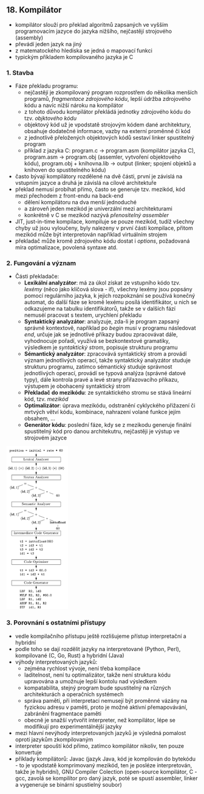## 18. Kompilátor

- kompilátor slouží pro překlad algoritmů zapsaných ve vyšším programovacím jazyce do jazyka nižšího, nejčastějí strojového (assembly)
- převádí jeden jazyk na jiný
- z matematockého hlediska se jedná o mapovací funkci
- typickým příkladem kompilovaného jazyka je C

### 1. Stavba

- Fáze překladu programu:
	- nejčastějí je zkompilovaný program rozprostřem do několika menších programů, *fragmentace zdrojového kódu*, lepší údržba zdrojového kódu a navíc nižší nároku na kompilátor
	- z tohoto důvodu kompilátor překládá jednotky zdrojového kódu do tzv. *objktového kódu*
	- objektový kód už je vpodstatě strojovým kódem dané architektury, obsahuje dodatečné informace, vazby na externí proměnné či kód
	- z jednotlivě přeložených objektových kódů sestaví linker spustitelný program
	- příklad z jazyka C: program.c $\rightarrow$ program.asm (kompilátor jazyka C), program.asm $\rightarrow$ program.obj (assemler, vytvoření objektového kódu), program.obj + knihovna.lib $\rightarrow$ output (linker; spojení objektů a knihoven do spustitelného kódu)
- často bývají kompilátory rozdělené na dvě části, první je závislá na vstupním jazyce a druhá je závislá na cílové architektuře
- překlad nemusí probíhat přímo, často se generuje tzv. mezikód, kód mezi přechodem z front-endu na back-end
	- dělení kompilátoru na dva menší jednoduché
	- a zároveň jeden mezikód je univerzální mezi architekturami
	- konkrétně v C se mezikód nazývá *přenositelný assembler*
- JIT, just-in-time kompilace, kompiluje se pouze mezikód, tudíž všechny chyby už jsou vyloučeny, byly nalezeny v první části kompilace, přitom mezikód může být interpretován například virtuálním strojem
- překladač může kromě zdrojového kódu dostat i *options*, požadovaná míra optimalizace, povolená syntaxe atd.

### 2. Fungování a význam

- Části překladače:
	- **Lexikální analyzátor**: má za úkol získat ze vstupního kódo tzv. *lexémy* (něco jako klíčová slova - if), všechny lexémy jsou popsány pomocí regulárního jazyka, k jejich rozpokznání se používá konečný automat, do další fáze se kromě lexému posílá identifikátor, u nich se odkazujeme na tabulku identifikátorů, takže se v dalších fází nemuséí pracovat s textem, urychlení překladu
	- **Syntaktický analyzátor**: analyzuje, zda-li je program zapsaný správně kontextově, například po *begin* musí v programu následovat *end*, určuje jak se jednotlivé příkazy budou zpracovávat dále, vyhodnocuje pořadí, využívá se bezkontextové gramatiky, výsledkem je *syntaktický strom*, popisuje strukturu programu
	- **Sémantický analyzátor**: zpracovává syntaktický strom a provádí význam jednotlivých operací, takže syntaktický analyzátor studuje strukturu programu, zatímco sémantický studuje správnost jednotlivých operací, provádí se typová analýza (správné datové typy), dále kontrola pravé a levé strany přiřazovacího příkazu, výstupem je obohacený syntaktický strom
	- **Překladač do mezikódu**: ze syntaktického stromu se stává lineární kód, tzv. *mezikód*
	- **Optimalizátor**: úprava mezikódu, odstranění cyklyckého přižazení či mrtvých větví kódu, kombinace, nahrazení volané funkce jejím obsahem, ...
	- **Generátor kódu**: poslední fáze, kdy se z mezikodu generuje finální spustitelný kód pro danou architekutru, nejčastěji je výstup ve strojovém jazyce

 ![Jednotlivé kroky kompilátoru](./compiler.png)

### 3. Porovnání s ostatními přístupy

- vedle kompilačního přístupu ještě rozlišujeme přístup interpretační a hybridní
- podle toho se dají rozdělit jazyky na interpretované (Python, Perl), kompilované (C, Go, Rust) a hybridní (Java)
- výhody interpretovaných jazyků:
	- zejména rychlost vývoje, není třeba kompilace
	- laditelnost, není tu optimalizátor, takže není struktura kódu upravována a umožnuje lepší kontolu nad výsledkem
	- kompatabilita, stejný program bude spustitelný na různých architekturách a operačních systémech
	- správa paměti, při interpretaci nemusejí být proměnné vázány na fyzickou adresu v paměti, proto je možné aktivní přemapovávání, zabránění fragmentace paměti
	- obecně je snažší vytvořit interpreter, než kompilátor, lépe se modifikují pro experimentálnější jazyky
- mezi hlavní nevýhody interpretovaných jazyků je výsledná pomalost oproti jazykům zkompilovaným
- interpreter spouští kód přímo, zatímco kompilátor nikoliv, ten pouze konvertuje
- příklady kompilátorů: Javac (jazyk Java, kód je kompilován do bytekódu - to je vpodstatě komprimovaný mezikód, ten je posléze interpretován, takže je hybridní), GNU Compiler Colection (open-source kompilátor, C - gcc, zavolá se kompilítor pro daný jazyk, poté se spustí assembler, linker a vygeneruje se binární spustielný soubor)